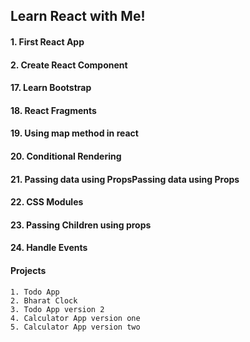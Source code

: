 ## Learn React with Me!

#### 1. First React App

#### 2. Create React Component

#### 17. Learn Bootstrap

#### 18. React Fragments

#### 19. Using map method in react

#### 20. Conditional Rendering

#### 21. Passing data using PropsPassing data using Props

#### 22. CSS Modules

#### 23. Passing Children using props

#### 24. Handle Events

#### Projects

    1. Todo App
    2. Bharat Clock
    3. Todo App version 2
    4. Calculator App version one
    5. Calculator App version two
